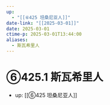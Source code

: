 ```yaml
---
up:
  - "[[⑥425 坦桑尼亚人]]"
date-link: "[[2025-03-01]]"
date: 2025-03-01
ctime-p: 2025-03-01T13:44:00
aliases:
  - 斯瓦希里人
---
```


# ⑥425.1 斯瓦希里人

- up: [[⑥425 坦桑尼亚人]]
